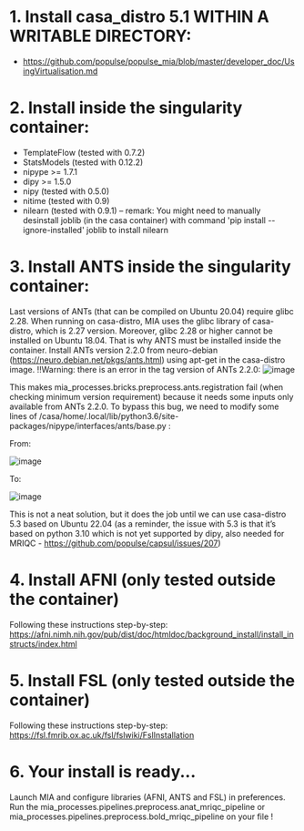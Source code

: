 # 1. Install casa_distro 5.1 WITHIN A WRITABLE DIRECTORY:
* https://github.com/populse/populse_mia/blob/master/developer_doc/UsingVirtualisation.md

# 2. Install inside the singularity container:
-	TemplateFlow (tested with 0.7.2)
-	StatsModels (tested with 0.12.2)
-	nipype >= 1.7.1
-	dipy >= 1.5.0
-	nipy (tested with 0.5.0)
-	nitime (tested with 0.9)
-	nilearn (tested with 0.9.1) – remark: You might need to manually desinstall joblib (in the casa container) with command 'pip install --ignore-installed' joblib to install nilearn

# 3. Install ANTS inside the singularity container:
Last versions of ANTs (that can be compiled on Ubuntu 20.04) require glibc 2.28. When running on casa-distro, MIA uses the glibc library of casa-distro, which is 2.27 version. Moreover, glibc 2.28 or higher cannot be installed on Ubuntu 18.04. That is why ANTS must be installed inside the container.
Install ANTs version 2.2.0 from neuro-debian (https://neuro.debian.net/pkgs/ants.html) using apt-get in the casa-distro image.
!!Warning: there is an error in the tag version of ANTs 2.2.0:
![image](https://user-images.githubusercontent.com/86590799/166933278-45ccbfad-1ed5-45c3-91e8-14c1d32cd5c8.png)

This makes mia_processes.bricks.preprocess.ants.registration fail (when checking minimum version requirement) because it needs some inputs only available from ANTs 2.2.0. To bypass this bug, we need to modify some lines of /casa/home/.local/lib/python3.6/site-packages/nipype/interfaces/ants/base.py :

From:

![image](https://user-images.githubusercontent.com/86590799/166933415-5d415bc2-425b-4850-a65f-a26c762f4c19.png)

To:

![image](https://user-images.githubusercontent.com/86590799/166933450-3bccb30f-3f03-4942-9c80-256958a46bde.png)

This is not a neat solution, but it does the job until we can use casa-distro 5.3 based on Ubuntu 22.04 (as a reminder, the issue with 5.3 is that it’s based on python 3.10 which is not yet supported by dipy, also needed for MRIQC - https://github.com/populse/capsul/issues/207)

# 4. Install AFNI (only tested outside the container)
Following these instructions step-by-step:
https://afni.nimh.nih.gov/pub/dist/doc/htmldoc/background_install/install_instructs/index.html

# 5. Install FSL (only tested outside the container)
Following these instructions step-by-step:
https://fsl.fmrib.ox.ac.uk/fsl/fslwiki/FslInstallation

# 6. Your install is ready...
Launch MIA and configure libraries (AFNI, ANTS and FSL) in preferences.
Run the mia_processes.pipelines.preprocess.anat_mriqc_pipeline or mia_processes.pipelines.preprocess.bold_mriqc_pipeline on your file !

